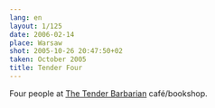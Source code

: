```yaml
---
lang: en
layout: 1/125
date: 2006-02-14
place: Warsaw
shot: 2005-10-26 20:47:50+02
taken: October 2005
title: Tender Four
---
```


Four people at [The Tender Barbarian](http://czulybarbarzynca.pl/) café/bookshop.
